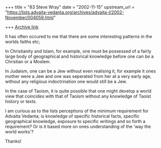 +++
title = "83 Steve Wray"
date = "2002-11-15"
upstream_url = "https://lists.advaita-vedanta.org/archives/advaita-l/2002-November/004059.html"

+++
[Archive link](https://lists.advaita-vedanta.org/archives/advaita-l/2002-November/004059.html)

It has often occured to me that there are some
interesting patterns in the worlds faiths etc;

In Christianity and Islam, for example, one must
be possessed of a fairly large body of geographical
and historical knowledge before one can *be* a Christian
or a Moslem.

In Judaism, one can be a Jew without even realising it,
for example it ones mother were a Jew and one was seperated
from her at a very early age, without any religious
indoctrination one would still be a Jew.

In the case of Taoism, it is quite possible that one
might develop a world view that coincides with that
of Taoism without any knowledge of Taoist history
or texts.

I am curious as to the lists perceptions of the
minimum requirement for Advaita Vedanta; is knowledge
of specific historical facts, specific geographical
knowledge, exposure to specific writings and so forth a
requirement?
Or is it based more on ones understanding of the
'way the world works'?


Thanks!


